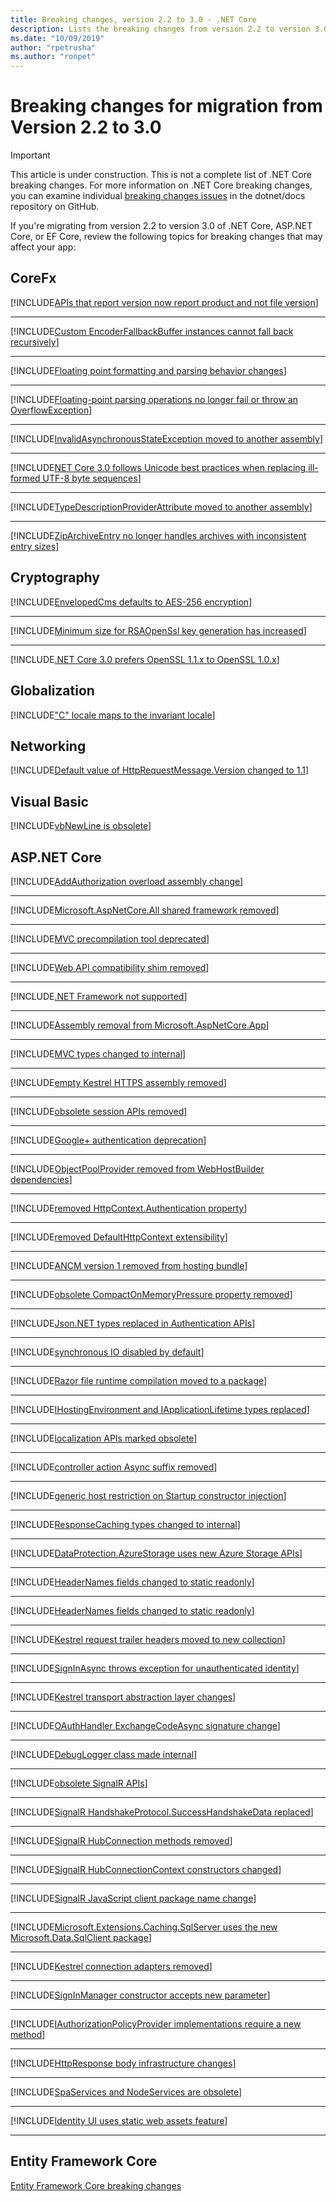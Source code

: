 ```yaml
---
title: Breaking changes, version 2.2 to 3.0 - .NET Core
description: Lists the breaking changes from version 2.2 to version 3.0 of .NET Core, ASP.NET Core, and EF Core.
ms.date: "10/09/2019"
author: "rpetrusha"
ms.author: "ronpet"
---
```

# Breaking changes for migration from Version 2.2 to 3.0

> [!IMPORTANT]
> This article is under construction. This is not a complete list of .NET Core breaking changes. For more information on .NET Core breaking changes, you can examine individual [breaking changes issues](https://github.com/dotnet/docs/issues?q=is%3Aissue+is%3Aopen+label%3Abreaking-change) in the dotnet/docs repository on GitHub.

If you're migrating from version 2.2 to version 3.0 of .NET Core, ASP.NET Core, or EF Core, review the following topics for breaking changes that may affect your app:

## CoreFx

[!INCLUDE[APIs that report version now report product and not file version](~/includes/core-changes/corefx/version-information-changes.md)]

***

[!INCLUDE[Custom EncoderFallbackBuffer instances cannot fall back recursively](~/includes/core-changes/corefx/custom-encoderfallbackbuffer-cannot-be-recursive.md)]

***

[!INCLUDE[Floating point formatting and parsing behavior changes](~/includes/core-changes/corefx/floating-point-changes.md)]

***

[!INCLUDE[Floating-point parsing operations no longer fail or throw an OverflowException](~/includes/core-changes/corefx/floating-point-parsing-does-not-overflow.md)]

***

[!INCLUDE[InvalidAsynchronousStateException moved to another assembly](~/includes/core-changes/corefx/move-invalidasynchronousstateexception.md)]

***

[!INCLUDE[NET Core 3.0 follows Unicode best practices when replacing ill-formed UTF-8 byte sequences](~/includes/core-changes/corefx/net-core-3-0-follows-unicode-utf8-best-practices.md)]

***

[!INCLUDE[TypeDescriptionProviderAttribute moved to another assembly](~/includes/core-changes/corefx/move-typedescriptionproviderattribute.md)]

***

[!INCLUDE[ZipArchiveEntry no longer handles archives with inconsistent entry sizes](~/includes/core-changes/corefx/ziparchiveentry-and-inconsistent-entry-sizes.md)]

## Cryptography

[!INCLUDE[EnvelopedCms defaults to AES-256 encryption](~/includes/core-changes/cryptography/envelopedcms-defaults-to-aes256.md)]

***

[!INCLUDE[Minimum size for RSAOpenSsl key generation has increased](~/includes/core-changes/cryptography/minimum-rsaopenssl-key-size-change.md)]

***

[!INCLUDE[.NET Core 3.0 prefers OpenSSL 1.1.x to OpenSSL 1.0.x](~/includes/core-changes/cryptography/net-core-3-0-prefers-openssl-1-1-x.md)]

## Globalization

[!INCLUDE["C" locale maps to the invariant locale](~/includes/core-changes/globalization/c-locale-maps-to-invariant-locale.md)]

## Networking

[!INCLUDE[Default value of HttpRequestMessage.Version changed to 1.1](~/includes/core-changes/networking/httprequestmessage-version-change.md)]

## Visual Basic

[!INCLUDE[vbNewLine is obsolete](~/includes/core-changes/visualbasic/vbnewline-is-obsolete.md)]

## ASP.NET Core

[!INCLUDE[AddAuthorization overload assembly change](~/includes/core-changes/aspnetcore/3.0/add-authz-assembly-change.md)]

***

[!INCLUDE[Microsoft.AspNetCore.All shared framework removed](~/includes/core-changes/aspnetcore/3.0/all-shared-framework-removed.md)]

***

[!INCLUDE[MVC precompilation tool deprecated](~/includes/core-changes/aspnetcore/3.0/mvc-precompilation-tool-deprecated.md)]

***

[!INCLUDE[Web API compatibility shim removed](~/includes/core-changes/aspnetcore/3.0/webapi-compat-shim-removed.md)]

***

[!INCLUDE[.NET Framework not supported](~/includes/core-changes/aspnetcore/3.0/netfx-tfm-support.md)]

***

[!INCLUDE[Assembly removal from Microsoft.AspNetCore.App](~/includes/core-changes/aspnetcore/3.0/app-shared-framework-assemblies.md)]

***

[!INCLUDE[MVC types changed to internal](~/includes/core-changes/aspnetcore/3.0/mvc-pubternal-to-internal.md)]

***

[!INCLUDE[empty Kestrel HTTPS assembly removed](~/includes/core-changes/aspnetcore/3.0/empty-kestrel-assembly-removed.md)]

***

[!INCLUDE[obsolete session APIs removed](~/includes/core-changes/aspnetcore/3.0/obsolete-session-apis-removed.md)]

***

[!INCLUDE[Google+ authentication deprecation](~/includes/core-changes/aspnetcore/3.0/google-plus-authn-changes.md)]

***

[!INCLUDE[ObjectPoolProvider removed from WebHostBuilder dependencies](~/includes/core-changes/aspnetcore/3.0/objectpoolprovider-webhostbuilder-dependencies.md)]

***

[!INCLUDE[removed HttpContext.Authentication property](~/includes/core-changes/aspnetcore/3.0/httpcontext-authn-property-removed.md)]

***

[!INCLUDE[removed DefaultHttpContext extensibility](~/includes/core-changes/aspnetcore/3.0/defaulthttpcontext-extensibility-removed.md)]

***

[!INCLUDE[ANCM version 1 removed from hosting bundle](~/includes/core-changes/aspnetcore/3.0/ancmv1-hosting-bundle-removal.md)]

***

[!INCLUDE[obsolete CompactOnMemoryPressure property removed](~/includes/core-changes/aspnetcore/3.0/memorycacheoptions-property-removed.md)]

***

[!INCLUDE[Json.NET types replaced in Authentication APIs](~/includes/core-changes/aspnetcore/3.0/authn-apis-json-types.md)]

***

[!INCLUDE[synchronous IO disabled by default](~/includes/core-changes/aspnetcore/3.0/synchronous-io-disabled.md)]

***

[!INCLUDE[Razor file runtime compilation moved to a package](~/includes/core-changes/aspnetcore/3.0/razor-runtime-compilation-package.md)]

***

[!INCLUDE[IHostingEnvironment and IApplicationLifetime types replaced](~/includes/core-changes/aspnetcore/3.0/ihostingenv-iapplifetime-types-replaced.md)]

***

[!INCLUDE[localization APIs marked obsolete](~/includes/core-changes/aspnetcore/3.0/localization-apis-marked-obsolete.md)]

***

[!INCLUDE[controller action Async suffix removed](~/includes/core-changes/aspnetcore/3.0/action-async-suffix-trimmed.md)]

***

[!INCLUDE[generic host restriction on Startup constructor injection](~/includes/core-changes/aspnetcore/3.0/generic-host-startup-ctor-restriction.md)]

***

[!INCLUDE[ResponseCaching types changed to internal](~/includes/core-changes/aspnetcore/3.0/responsecaching-pubternal-to-internal.md)]

***

[!INCLUDE[DataProtection.AzureStorage uses new Azure Storage APIs](~/includes/core-changes/aspnetcore/3.0/dpazstorage-using-azstorage-apis.md)]

***

[!INCLUDE[HeaderNames fields changed to static readonly](~/includes/core-changes/aspnetcore/3.0/headernames-constants-staticreadonly.md)]

***

[!INCLUDE[HeaderNames fields changed to static readonly](~/includes/core-changes/aspnetcore/3.0/identityui-bootstrap-version.md)]

***

[!INCLUDE[Kestrel request trailer headers moved to new collection](~/includes/core-changes/aspnetcore/3.0/kestrel-request-trailer-headers.md)]

***

[!INCLUDE[SignInAsync throws exception for unauthenticated identity](~/includes/core-changes/aspnetcore/3.0/signinasync-throws-exception.md)]

***

[!INCLUDE[Kestrel transport abstraction layer changes](~/includes/core-changes/aspnetcore/3.0/kestrel-transport-abstractions.md)]

***

[!INCLUDE[OAuthHandler ExchangeCodeAsync signature change](~/includes/core-changes/aspnetcore/3.0/exchangecodeasync-signature-change.md)]

***

[!INCLUDE[DebugLogger class made internal](~/includes/core-changes/aspnetcore/3.0/debuglogger-to-internal.md)]

***

[!INCLUDE[obsolete SignalR APIs](~/includes/core-changes/aspnetcore/3.0/obsolete-signalr-apis.md)]

***

[!INCLUDE[SignalR HandshakeProtocol.SuccessHandshakeData replaced](~/includes/core-changes/aspnetcore/3.0/signalr-successhandshakedata-replaced.md)]

***

[!INCLUDE[SignalR HubConnection methods removed](~/includes/core-changes/aspnetcore/3.0/signalr-hubconnection-methods-removed.md)]

***

[!INCLUDE[SignalR HubConnectionContext constructors changed](~/includes/core-changes/aspnetcore/3.0/signalr-hubconnectioncontext-ctors.md)]

***

[!INCLUDE[SignalR JavaScript client package name change](~/includes/core-changes/aspnetcore/3.0/signalr-js-client-package-name.md)]

***

[!INCLUDE[Microsoft.Extensions.Caching.SqlServer uses the new Microsoft.Data.SqlClient package](~/includes/core-changes/aspnetcore/3.0/new-sqlclient-package.md)]

***

[!INCLUDE[Kestrel connection adapters removed](~/includes/core-changes/aspnetcore/3.0/kestrel-connection-adapters-removed.md)]

***

[!INCLUDE[SignInManager constructor accepts new parameter](~/includes/core-changes/aspnetcore/3.0/signinmanager-ctor-parameter.md)]

***

[!INCLUDE[IAuthorizationPolicyProvider implementations require a new method](~/includes/core-changes/aspnetcore/3.0/iauthzpolicyprovider-new-method.md)]

***

[!INCLUDE[HttpResponse body infrastructure changes](~/includes/core-changes/aspnetcore/3.0/httpresponse-body-changes.md)]

***

[!INCLUDE[SpaServices and NodeServices are obsolete](~/includes/core-changes/aspnetcore/3.0/spaservices-nodeservices-obsolete.md)]

***

[!INCLUDE[Identity UI uses static web assets feature](~/includes/core-changes/aspnetcore/3.0/identityui-static-web-assets.md)]

***

## Entity Framework Core

[Entity Framework Core breaking changes](/ef/core/what-is-new/ef-core-3.0/breaking-changes)
